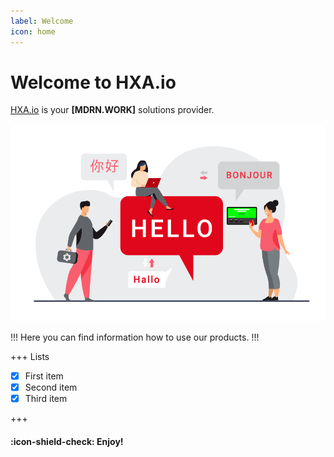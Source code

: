 ```yaml
---
label: Welcome
icon: home
---
```


# Welcome to HXA.io

[HXA.io](https://hxa.io) is your **[MDRN.WORK]** solutions provider.


![](/images/HXA_EN_Hello_860x538_tr.png)

!!!
Here you can find information how to use our products.
!!!

+++ Lists

- [x] First item
- [x] Second item
- [x] Third item

+++

#### :icon-shield-check: Enjoy!
